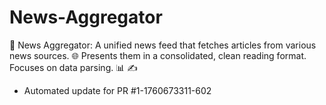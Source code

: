 # News-Aggregator
📰 News Aggregator: A unified news feed that fetches articles from various news sources. 🌐 Presents them in a consolidated, clean reading format. Focuses on data parsing. 📊 ✍️


- Automated update for PR #1-1760673311-602